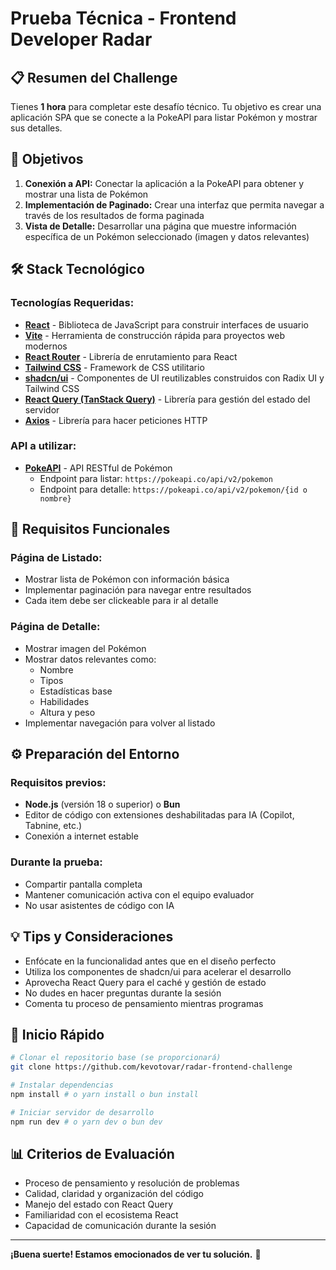# Prueba Técnica - Frontend Developer Radar

## 📋 Resumen del Challenge

Tienes **1 hora** para completar este desafío técnico. Tu objetivo es crear una aplicación SPA que se conecte a la PokeAPI para listar Pokémon y mostrar sus detalles.

## 🎯 Objetivos

1. **Conexión a API:** Conectar la aplicación a la PokeAPI para obtener y mostrar una lista de Pokémon
2. **Implementación de Paginado:** Crear una interfaz que permita navegar a través de los resultados de forma paginada
3. **Vista de Detalle:** Desarrollar una página que muestre información específica de un Pokémon seleccionado (imagen y datos relevantes)

## 🛠️ Stack Tecnológico

### Tecnologías Requeridas:

- **[React](https://react.dev/)** - Biblioteca de JavaScript para construir interfaces de usuario
- **[Vite](https://vitejs.dev/)** - Herramienta de construcción rápida para proyectos web modernos
- **[React Router](https://reactrouter.com/)** - Librería de enrutamiento para React
- **[Tailwind CSS](https://tailwindcss.com/)** - Framework de CSS utilitario
- **[shadcn/ui](https://ui.shadcn.com/)** - Componentes de UI reutilizables construidos con Radix UI y Tailwind CSS
- **[React Query (TanStack Query)](https://tanstack.com/query/latest)** - Librería para gestión del estado del servidor
- **[Axios](https://axios-http.com/)** - Librería para hacer peticiones HTTP

### API a utilizar:

- **[PokeAPI](https://pokeapi.co/)** - API RESTful de Pokémon
  - Endpoint para listar: `https://pokeapi.co/api/v2/pokemon`
  - Endpoint para detalle: `https://pokeapi.co/api/v2/pokemon/{id o nombre}`

## 📝 Requisitos Funcionales

### Página de Listado:
- Mostrar lista de Pokémon con información básica
- Implementar paginación para navegar entre resultados
- Cada item debe ser clickeable para ir al detalle

### Página de Detalle:
- Mostrar imagen del Pokémon
- Mostrar datos relevantes como:
  - Nombre
  - Tipos
  - Estadísticas base
  - Habilidades
  - Altura y peso
- Implementar navegación para volver al listado

## ⚙️ Preparación del Entorno

### Requisitos previos:
- **Node.js** (versión 18 o superior) o **Bun**
- Editor de código con extensiones deshabilitadas para IA (Copilot, Tabnine, etc.)
- Conexión a internet estable

### Durante la prueba:
- Compartir pantalla completa
- Mantener comunicación activa con el equipo evaluador
- No usar asistentes de código con IA

## 💡 Tips y Consideraciones

- Enfócate en la funcionalidad antes que en el diseño perfecto
- Utiliza los componentes de shadcn/ui para acelerar el desarrollo
- Aprovecha React Query para el caché y gestión de estado
- No dudes en hacer preguntas durante la sesión
- Comenta tu proceso de pensamiento mientras programas

## 🚀 Inicio Rápido

```bash
# Clonar el repositorio base (se proporcionará)
git clone https://github.com/kevotovar/radar-frontend-challenge

# Instalar dependencias
npm install # o yarn install o bun install

# Iniciar servidor de desarrollo
npm run dev # o yarn dev o bun dev
```

## 📊 Criterios de Evaluación

- Proceso de pensamiento y resolución de problemas
- Calidad, claridad y organización del código
- Manejo del estado con React Query
- Familiaridad con el ecosistema React
- Capacidad de comunicación durante la sesión

---

**¡Buena suerte! Estamos emocionados de ver tu solución.** 🎉

